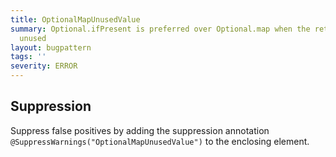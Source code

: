 ```yaml
---
title: OptionalMapUnusedValue
summary: Optional.ifPresent is preferred over Optional.map when the return value is
  unused
layout: bugpattern
tags: ''
severity: ERROR
---
```


<!--
*** AUTO-GENERATED, DO NOT MODIFY ***
To make changes, edit the @BugPattern annotation or the explanation in docs/bugpattern.
-->



## Suppression
Suppress false positives by adding the suppression annotation `@SuppressWarnings("OptionalMapUnusedValue")` to the enclosing element.
